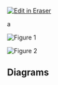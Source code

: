 <p><a target="_blank" href="https://app.eraser.io/workspace/afyzke4TOpLA7pEUtlpT" id="edit-in-eraser-github-link"><img alt="Edit in Eraser" src="https://firebasestorage.googleapis.com/v0/b/second-petal-295822.appspot.com/o/images%2Fgithub%2FOpen%20in%20Eraser.svg?alt=media&amp;token=968381c8-a7e7-472a-8ed6-4a6626da5501"></a></p>

a



![Figure 1](undefined "Figure 1")



![Figure 2](undefined "Figure 2")




<!-- eraser-additional-content -->
## Diagrams
<!-- eraser-additional-files -->
<a href="/README-sequence-diagram-1.eraserdiagram" data-element-id="odpPHl2xcPS7EdFFrUR_g"><img src="undefined" alt="" data-element-id="odpPHl2xcPS7EdFFrUR_g" /></a>
<a href="/README-sequence-diagram-2.eraserdiagram" data-element-id="yST9gl9oJo18YPN9YMDv2"><img src="undefined" alt="" data-element-id="yST9gl9oJo18YPN9YMDv2" /></a>
<!-- end-eraser-additional-files -->
<!-- end-eraser-additional-content -->
<!--- Eraser file: https://app.eraser.io/workspace/afyzke4TOpLA7pEUtlpT --->